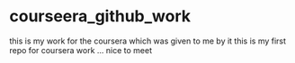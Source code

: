 # courseera_github_work
this is my work for the coursera which was given to me by it
this is my first repo for coursera work ...
nice to meet 
